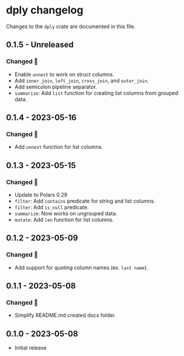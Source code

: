 # dply changelog
Changes to the `dply` crate are documented in this file.

## 0.1.5 - Unreleased
### Changed 🔧
* Enable `unnest` to work on struct columns.
* Add `inner_join`, `left_join`, `cross_join`, and `outer_join`.
* Add semicolon pipeline separator.
* `summarize`: Add `list` function for creating list columns from grouped data.

## 0.1.4 - 2023-05-16
### Changed 🔧
* Add `unnest` function for list columns.

## 0.1.3 - 2023-05-15
### Changed 🔧
* Update to Polars 0.29
* `filter`: Add `contains` predicate for string and list columns.
* `filter`: Add `is_null` predicate.
* `summarize`: Now works on ungrouped data.
* `mutate`: Add `len` function for list columns.

## 0.1.2 - 2023-05-09
### Changed 🔧
* Add support for quoting column names (ex. `last name`).

## 0.1.1 - 2023-05-08
### Changed 🔧
* Simplify README.md created docs folder.

## 0.1.0 - 2023-05-08
* Initial release
